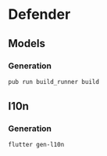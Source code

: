 # Defender

## Models

### Generation

```bash
pub run build_runner build
```

## I10n

### Generation

```bash
flutter gen-l10n
```